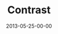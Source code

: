 ---
layout: message
category: message
series: "GoodSex"
title: "Contrast"
date: 2013-05-25-00-00
message_id: 788
audio-description: "Brian talks about the biggest sexual topic in our culture. (This message contains adult content.)"
audio: "http://www.crossroads.net/players/media/hq/goodsex_02.mp3"
audio-title: "Contrast"
audio-duration: "55:59"
program-description: "Program"
program: "http://www.crossroads.net/players/media/hq/05_25-26_13Program_LO.pdf"
program-title: "Contrast"
video-description: "Brian talks about the biggest sexual topic in our culture. (This message contains adult content.)"
video-title: "Contrast"
video: "https://s3.amazonaws.com/crossroadsvideomessages/goodsex_02.mp4"
video-poster: "https://www.crossroads.net/uploadedfiles/goodsex_02-still.jpg"
---
